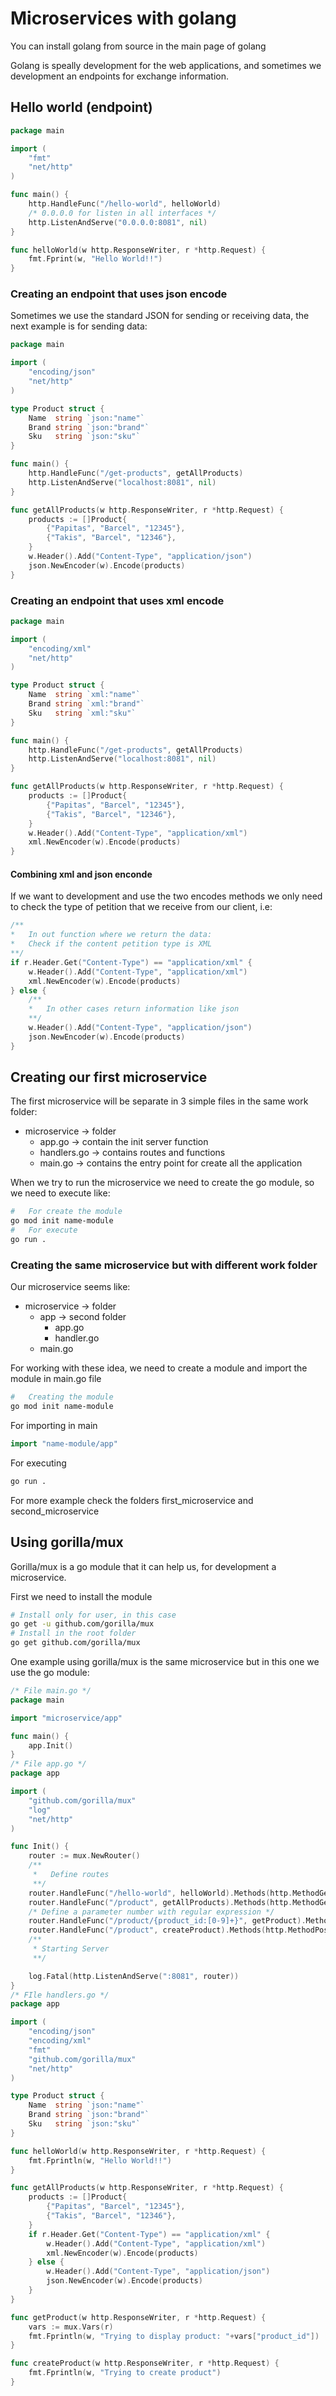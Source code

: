 # Microservices with golang

You can install golang from source in the main page of golang

Golang is speally development for the web applications, and sometimes we development an endpoints for exchange information.

## Hello world (endpoint)

```go
package main

import (
	"fmt"
	"net/http"
)

func main() {
    http.HandleFunc("/hello-world", helloWorld)
    /* 0.0.0.0 for listen in all interfaces */
    http.ListenAndServe("0.0.0.0:8081", nil)
}

func helloWorld(w http.ResponseWriter, r *http.Request) {
	fmt.Fprint(w, "Hello World!!")
}
```
### Creating an endpoint that uses json encode
Sometimes we use the standard JSON for sending or receiving data, the next example is for sending data:
```go
package main

import (
	"encoding/json"
	"net/http"
)

type Product struct {
	Name  string `json:"name"`
	Brand string `json:"brand"`
	Sku   string `json:"sku"`
}

func main() {
	http.HandleFunc("/get-products", getAllProducts)
	http.ListenAndServe("localhost:8081", nil)
}

func getAllProducts(w http.ResponseWriter, r *http.Request) {
	products := []Product{
		{"Papitas", "Barcel", "12345"},
		{"Takis", "Barcel", "12346"},
	}
	w.Header().Add("Content-Type", "application/json")
	json.NewEncoder(w).Encode(products)
}
```

### Creating an endpoint that uses xml encode
```go
package main

import (
	"encoding/xml"
	"net/http"
)

type Product struct {
	Name  string `xml:"name"`
	Brand string `xml:"brand"`
	Sku   string `xml:"sku"`
}

func main() {
	http.HandleFunc("/get-products", getAllProducts)
	http.ListenAndServe("localhost:8081", nil)
}

func getAllProducts(w http.ResponseWriter, r *http.Request) {
	products := []Product{
		{"Papitas", "Barcel", "12345"},
		{"Takis", "Barcel", "12346"},
	}
	w.Header().Add("Content-Type", "application/xml")
	xml.NewEncoder(w).Encode(products)
}
```

#### Combining xml and json enconde

If we want to development and use the two encodes methods we only need to check the type of petition that we receive from our client, i.e:

```go
/**
*	In out function where we return the data:
*	Check if the content petition type is XML
**/
if r.Header.Get("Content-Type") == "application/xml" {
	w.Header().Add("Content-Type", "application/xml")
	xml.NewEncoder(w).Encode(products)
} else {
	/**
	*	In other cases return information like json
	**/
	w.Header().Add("Content-Type", "application/json")
	json.NewEncoder(w).Encode(products)
}
```

## Creating our first microservice

The first microservice will be separate in 3 simple files in the same work folder:

* microservice -> folder
	* app.go -> contain the init server function
	* handlers.go -> contains routes and functions
	* main.go -> contains the entry point for create all the application

When we try to run the microservice we need to create the go module, so we need to execute like:

```bash
#	For create the module
go mod init name-module
#	For execute
go run .
```

### Creating the same microservice but with different work folder

Our microservice seems like:

* microservice -> folder
	* app -> second folder
		* app.go
		* handler.go
	* main.go

For working with these idea, we need to create a module and import the module in main.go file

```bash
#	Creating the module
go mod init name-module
```
For importing in main
```go
import "name-module/app"
```
For executing
```bash
go run .
```
For more example check the folders first_microservice and second_microservice

## Using gorilla/mux

Gorilla/mux is a go module that it can help us, for development a microservice.

First we need to install the module

```bash
# Install only for user, in this case
go get -u github.com/gorilla/mux
# Install in the root folder
go get github.com/gorilla/mux
```
One example  using gorilla/mux is the same microservice but in this one we use the go module:

```go
/* File main.go */
package main

import "microservice/app"

func main() {
	app.Init()
}
/* File app.go */
package app

import (
	"github.com/gorilla/mux"
	"log"
	"net/http"
)

func Init() {
	router := mux.NewRouter()
	/**
	 *   Define routes
	 **/
	router.HandleFunc("/hello-world", helloWorld).Methods(http.MethodGet)
	router.HandleFunc("/product", getAllProducts).Methods(http.MethodGet)
	/* Define a parameter number with regular expression */
	router.HandleFunc("/product/{product_id:[0-9]+}", getProduct).Methods(http.MethodGet)
	router.HandleFunc("/product", createProduct).Methods(http.MethodPost)
	/**
	 * Starting Server
	 **/

	log.Fatal(http.ListenAndServe(":8081", router))
}
/* FIle handlers.go */
package app

import (
	"encoding/json"
	"encoding/xml"
	"fmt"
	"github.com/gorilla/mux"
	"net/http"
)

type Product struct {
	Name  string `json:"name"`
	Brand string `json:"brand"`
	Sku   string `json:"sku"`
}

func helloWorld(w http.ResponseWriter, r *http.Request) {
	fmt.Fprintln(w, "Hello World!!")
}

func getAllProducts(w http.ResponseWriter, r *http.Request) {
	products := []Product{
		{"Papitas", "Barcel", "12345"},
		{"Takis", "Barcel", "12346"},
	}
	if r.Header.Get("Content-Type") == "application/xml" {
		w.Header().Add("Content-Type", "application/xml")
		xml.NewEncoder(w).Encode(products)
	} else {
		w.Header().Add("Content-Type", "application/json")
		json.NewEncoder(w).Encode(products)
	}
}

func getProduct(w http.ResponseWriter, r *http.Request) {
	vars := mux.Vars(r)
	fmt.Fprintln(w, "Trying to display product: "+vars["product_id"])
}

func createProduct(w http.ResponseWriter, r *http.Request) {
	fmt.Fprintln(w, "Trying to create product")
}
```
